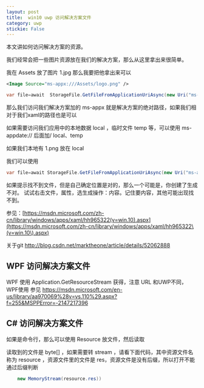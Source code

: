 ```yaml
---
layout: post
title:  win10 uwp 访问解决方案文件 
category: uwp 
stickie: False
---
```


本文讲如何访问解决方案的资源。
<!--more-->

<div id="toc"></div>

我们经常会把一些图片资源放在我们的解决方案，那么从这里拿出来很简单。

我在 Assets 放了图片 1.jpg 那么我要把他拿出来可以

```xml
<Image Source="ms-appx:///Assets/logo.png" />
```

```csharp
var file=await  StorageFile.GetFileFromApplicationUriAsync(new Uri("ms-appx:///Assets/1.png")); 
```

那么我们访问我们解决方案加的 ms-appx 就是解决方案的绝对路径，如果我们相对于我们xaml的路径也是可以

如果需要访问我们应用中的本地数据 local ，临时文件 temp 等，可以使用 ms-appdate:// 后面加/ local、temp

如果我们本地有 1.png 放在 local

我们可以使用

```csharp
var file=await StorageFile.GetFileFromApplicationUriAsync(new Uri("ms-appdate:///local/1.png"));
```

如果提示找不到文件，但是自己确定位置是对的，那么一个可能是，你创建了生成不对。
试试右击文件，属性，选生成操作：内容。记住要内容，其他可能出现找不到。

参见：[https://msdn.microsoft.com/zh-cn/library/windows/apps/xaml/hh965322(v=win.10).aspx](https://msdn.microsoft.com/zh-cn/library/windows/apps/xaml/hh965322\(v=win.10\).aspx)

关于git http://blog.csdn.net/marktheone/article/details/52062888

## WPF 访问解决方案文件

WPF 使用 Application.GetResourceStream 获得，注意 URL 和UWP不同，WPF使用 参见 https://msdn.microsoft.com/en-us/library/aa970069%28v=vs.110%29.aspx?f=255&MSPPError=-2147217396

## C# 访问解决方案文件

如果是命令行，那么可以使用 Resource 放文件，然后读取

读取到的文件是 byte[]  ，如果需要转 stream ，请看下面代码，其中资源文件名称为 resource ，资源文件里的文件是 res，资源文件是没有后缀，所以打开不能通过后缀判断


```csharp
    new MemoryStream(resource.res))
```






